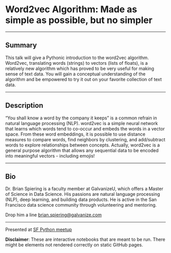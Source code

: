 Word2vec Algorithm: Made as simple as possible, but no simpler
====

----
Summary
----

This talk will give a Pythonic introduction to the word2vec algorithm. Word2vec, translating words (strings) to vectors (lists of floats), is a relatively new algorithm which has proved to be very useful for making sense of text data. You will gain a conceptual understanding of the algorithm and be empowered to try it out on your favorite collection of text data.

----
Description
----

“You shall know a word by the company it keeps” is a common refrain in natural language processing (NLP). word2vec is a simple neural network that learns which words tend to co-occur and embeds the words in a vector space. From these word embeddings, it is possible to use distance measures to compare words, find neighbors by clustering, and add/subtract words to explore relationships between concepts. Actually, word2vec is a general purpose algorithm that allows any sequential data to be encoded into meaningful vectors - including emojis!

----
Bio
----

Dr. Brian Spiering is a faculty member at GalvanizeU, which offers a Master of Science in Data Science. His passions are natural language processing (NLP), deep learning, and building data products. He is active in the San Francisco data science community through volunteering and mentoring.

Drop him a line [brian.spiering@galvanize.com](mailto:brian.spiering@galvanize.com)

----

Presented at [SF Python meetup](https://www.meetup.com/sfpython/events/234998005/)

__Disclaimer__: These are interactive notebooks that are meant to be run. There might be elements not rendered correctly on static GitHub pages.
